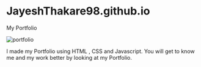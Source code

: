 # JayeshThakare98.github.io
My Portfolio

![portfolio]()

I made my Portfolio using HTML , CSS and Javascript. 
You will get to know me and my work  better by looking at my Portfolio.
